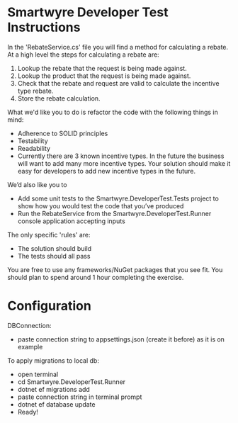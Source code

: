 # Smartwyre Developer Test Instructions

In the 'RebateService.cs' file you will find a method for calculating a rebate. At a high level the steps for calculating a rebate are:

 1. Lookup the rebate that the request is being made against.
 2. Lookup the product that the request is being made against.
 2. Check that the rebate and request are valid to calculate the incentive type rebate.
 3. Store the rebate calculation.

What we'd like you to do is refactor the code with the following things in mind:

 - Adherence to SOLID principles
 - Testability
 - Readability
 - Currently there are 3 known incentive types. In the future the business will want to add many more incentive types. Your solution should make it easy for developers to add new incentive types in the future.

We’d also like you to 
 - Add some unit tests to the Smartwyre.DeveloperTest.Tests project to show how you would test the code that you’ve produced 
 - Run the RebateService from the Smartwyre.DeveloperTest.Runner console application accepting inputs

The only specific 'rules' are:

- The solution should build
- The tests should all pass

You are free to use any frameworks/NuGet packages that you see fit. You should plan to spend around 1 hour completing the exercise.


# Configuration
DBConnection: 
- paste connection string to appsettings.json (create it before) as it is on example

To apply migrations to local db:
 - open terminal
 - cd Smartwyre.DeveloperTest.Runner
 - dotnet ef migrations add <name of migration>
 - paste connection string in terminal prompt
 - dotnet ef database update
 - Ready!